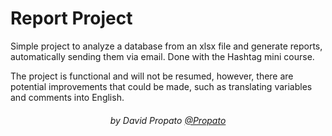 # Report Project

Simple project to analyze a database from an xlsx file and generate reports, automatically sending them via email. Done with the Hashtag mini course.

The project is functional and will not be resumed, however, there are potential improvements that could be made, such as translating variables and comments into English.

<h6 align="center">by David Propato <a href="https://github.com/Propato">@Propato</a> </h6>
